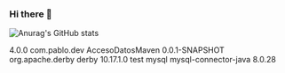 ### Hi there 👋

![Anurag's GitHub stats](https://github-readme-stats.vercel.app/api?username=pabloep17&show_icons=true&theme=transparent)

<!--
**pabloep17/pabloep17** is a ✨ _special_ ✨ repository because its `README.md` (this file) appears on your GitHub profile.

Here are some ideas to get you started:

- 🔭 I’m currently working on ...
- 🌱 I’m currently learning ...
- 👯 I’m looking to collaborate on ...
- 🤔 I’m looking for help with ...
- 💬 Ask me about ...
- 📫 How to reach me: ...
- 😄 Pronouns: ...
- ⚡ Fun fact: ...
-->


<project xmlns="http://maven.apache.org/POM/4.0.0" xmlns:xsi="http://www.w3.org/2001/XMLSchema-instance" xsi:schemaLocation="http://maven.apache.org/POM/4.0.0 https://maven.apache.org/xsd/maven-4.0.0.xsd">
  <modelVersion>4.0.0</modelVersion>
  <groupId>com.pablo.dev</groupId>
  <artifactId>AccesoDatosMaven</artifactId>
  <version>0.0.1-SNAPSHOT</version>
  <dependencies>
	  <dependency>
	    <groupId>org.apache.derby</groupId>
	    <artifactId>derby</artifactId>
	    <version>10.17.1.0</version>
	    <scope>test</scope>
	</dependency>
	<dependency>
	    <groupId>mysql</groupId>
	    <artifactId>mysql-connector-java</artifactId>
	    <version>8.0.28</version>
	</dependency>
  </dependencies>
</project>
